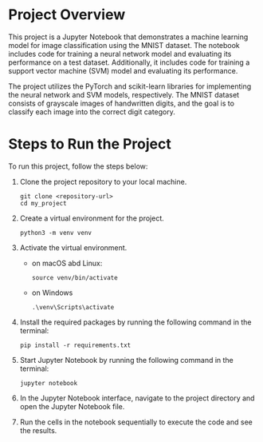 # Project Overview

This project is a Jupyter Notebook that demonstrates a machine learning model for image classification using the MNIST dataset. The notebook includes code for training a neural network model and evaluating its performance on a test dataset. Additionally, it includes code for training a support vector machine (SVM) model and evaluating its performance.

The project utilizes the PyTorch and scikit-learn libraries for implementing the neural network and SVM models, respectively. The MNIST dataset consists of grayscale images of handwritten digits, and the goal is to classify each image into the correct digit category.

# Steps to Run the Project

To run this project, follow the steps below:

1. Clone the project repository to your local machine.

    ```
    git clone <repository-url>
    cd my_project
    ```

2. Create a virtual environment for the project.

   ```
   python3 -m venv venv

   ```

3. Activate the virtual environment.

   - on macOS abd Linux:

     ```
     source venv/bin/activate

     ```
   - on Windows

     ```
     .\venv\Scripts\activate
     
     ```
4. Install the required packages by running the following command in the terminal:

   ```
   pip install -r requirements.txt

   ```
5. Start Jupyter Notebook by running the following command in the terminal:

   ```
   jupyter notebook

   ```
6. In the Jupyter Notebook interface, navigate to the project directory and open the Jupyter Notebook file.
7. Run the cells in the notebook sequentially to execute the code and see the results.

